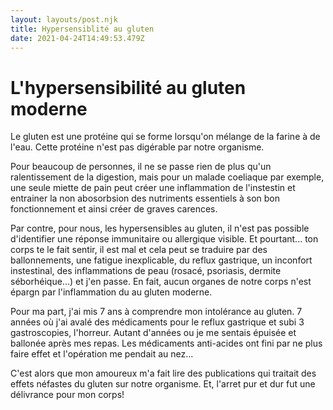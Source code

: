 ```yaml
---
layout: layouts/post.njk
title: Hypersensiblité au gluten
date: 2021-04-24T14:49:53.479Z
---
```

# L'hypersensibilité au gluten moderne

Le gluten est une protéine qui se forme lorsqu'on mélange de la farine à de l'eau. Cette protéine n'est pas digérable par notre organisme. 

Pour beaucoup de personnes, il ne se passe rien de plus qu'un ralentissement de la digestion, mais pour un malade coeliaque par exemple, une seule miette de pain peut créer une inflammation de l'instestin et entrainer la non abosorbsion des nutriments essentiels à son bon fonctionnement et ainsi créer de graves carences.

Par contre, pour nous, les hypersensibles au gluten, il n'est pas possible d'identifier une réponse immunitaire ou allergique visible. Et pourtant... ton corps te le fait sentir, il est mal et cela peut se traduire par des ballonnements, une fatigue inexplicable, du reflux gastrique, un inconfort instestinal, des inflammations de peau (rosacé, psoriasis, dermite séborhéique...) et j'en passe. En fait, aucun organes de notre corps n'est épargn par l'inflammation du au gluten moderne.

Pour ma part, j'ai mis 7 ans à comprendre mon intolérance au gluten. 7 années où j'ai avalé des médicaments pour le reflux gastrique et subi 3 gastroscopies, l'horreur. Autant d'années ou je me sentais épuisée et ballonée après mes repas. Les médicaments anti-acides ont fini par ne plus faire effet et l'opération me pendait au nez...

C'est alors que mon amoureux m'a fait lire des publications qui traitait des effets néfastes du gluten sur notre organisme. Et, l'arret pur et dur fut une délivrance pour mon corps!